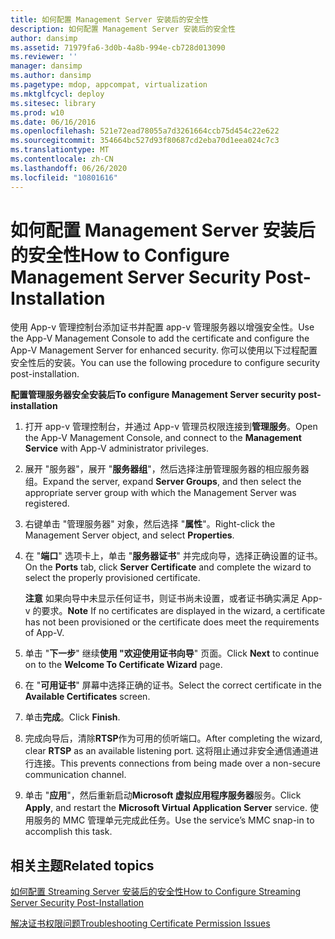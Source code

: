 ```yaml
---
title: 如何配置 Management Server 安装后的安全性
description: 如何配置 Management Server 安装后的安全性
author: dansimp
ms.assetid: 71979fa6-3d0b-4a8b-994e-cb728d013090
ms.reviewer: ''
manager: dansimp
ms.author: dansimp
ms.pagetype: mdop, appcompat, virtualization
ms.mktglfcycl: deploy
ms.sitesec: library
ms.prod: w10
ms.date: 06/16/2016
ms.openlocfilehash: 521e72ead78055a7d3261664ccb75d454c22e622
ms.sourcegitcommit: 354664bc527d93f80687cd2eba70d1eea024c7c3
ms.translationtype: MT
ms.contentlocale: zh-CN
ms.lasthandoff: 06/26/2020
ms.locfileid: "10801616"
---
```

# <span data-ttu-id="51c4e-103">如何配置 Management Server 安装后的安全性</span><span class="sxs-lookup"><span data-stu-id="51c4e-103">How to Configure Management Server Security Post-Installation</span></span>


<span data-ttu-id="51c4e-104">使用 App-v 管理控制台添加证书并配置 app-v 管理服务器以增强安全性。</span><span class="sxs-lookup"><span data-stu-id="51c4e-104">Use the App-V Management Console to add the certificate and configure the App-V Management Server for enhanced security.</span></span> <span data-ttu-id="51c4e-105">你可以使用以下过程配置安全性后的安装。</span><span class="sxs-lookup"><span data-stu-id="51c4e-105">You can use the following procedure to configure security post-installation.</span></span>

**<span data-ttu-id="51c4e-106">配置管理服务器安全安装后</span><span class="sxs-lookup"><span data-stu-id="51c4e-106">To configure Management Server security post-installation</span></span>**

1.  <span data-ttu-id="51c4e-107">打开 app-v 管理控制台，并通过 App-v 管理员权限连接到**管理服务**。</span><span class="sxs-lookup"><span data-stu-id="51c4e-107">Open the App-V Management Console, and connect to the **Management Service** with App-V administrator privileges.</span></span>

2.  <span data-ttu-id="51c4e-108">展开 "服务器"，展开 "**服务器组**"，然后选择注册管理服务器的相应服务器组。</span><span class="sxs-lookup"><span data-stu-id="51c4e-108">Expand the server, expand **Server Groups**, and then select the appropriate server group with which the Management Server was registered.</span></span>

3.  <span data-ttu-id="51c4e-109">右键单击 "管理服务器" 对象，然后选择 "**属性**"。</span><span class="sxs-lookup"><span data-stu-id="51c4e-109">Right-click the Management Server object, and select **Properties**.</span></span>

4.  <span data-ttu-id="51c4e-110">在 "**端口**" 选项卡上，单击 "**服务器证书**" 并完成向导，选择正确设置的证书。</span><span class="sxs-lookup"><span data-stu-id="51c4e-110">On the **Ports** tab, click **Server Certificate** and complete the wizard to select the properly provisioned certificate.</span></span>

    <span data-ttu-id="51c4e-111">**注意** 如果向导中未显示任何证书，则证书尚未设置，或者证书确实满足 App-v 的要求。</span><span class="sxs-lookup"><span data-stu-id="51c4e-111">**Note** If no certificates are displayed in the wizard, a certificate has not been provisioned or the certificate does meet the requirements of App-V.</span></span>

     

5.  <span data-ttu-id="51c4e-112">单击 "**下一步**" 继续**使用 "欢迎使用证书向导**" 页面。</span><span class="sxs-lookup"><span data-stu-id="51c4e-112">Click **Next** to continue on to the **Welcome To Certificate Wizard** page.</span></span>

6.  <span data-ttu-id="51c4e-113">在 "**可用证书**" 屏幕中选择正确的证书。</span><span class="sxs-lookup"><span data-stu-id="51c4e-113">Select the correct certificate in the **Available Certificates** screen.</span></span>

7.  <span data-ttu-id="51c4e-114">单击**完成**。</span><span class="sxs-lookup"><span data-stu-id="51c4e-114">Click **Finish**.</span></span>

8.  <span data-ttu-id="51c4e-115">完成向导后，清除**RTSP**作为可用的侦听端口。</span><span class="sxs-lookup"><span data-stu-id="51c4e-115">After completing the wizard, clear **RTSP** as an available listening port.</span></span> <span data-ttu-id="51c4e-116">这将阻止通过非安全通信通道进行连接。</span><span class="sxs-lookup"><span data-stu-id="51c4e-116">This prevents connections from being made over a non-secure communication channel.</span></span>

9.  <span data-ttu-id="51c4e-117">单击 "**应用**"，然后重新启动**Microsoft 虚拟应用程序服务器**服务。</span><span class="sxs-lookup"><span data-stu-id="51c4e-117">Click **Apply**, and restart the **Microsoft Virtual Application Server** service.</span></span> <span data-ttu-id="51c4e-118">使用服务的 MMC 管理单元完成此任务。</span><span class="sxs-lookup"><span data-stu-id="51c4e-118">Use the service’s MMC snap-in to accomplish this task.</span></span>

## <span data-ttu-id="51c4e-119">相关主题</span><span class="sxs-lookup"><span data-stu-id="51c4e-119">Related topics</span></span>


[<span data-ttu-id="51c4e-120">如何配置 Streaming Server 安装后的安全性</span><span class="sxs-lookup"><span data-stu-id="51c4e-120">How to Configure Streaming Server Security Post-Installation</span></span>](how-to-configure-streaming-server-security-post-installation.md)

[<span data-ttu-id="51c4e-121">解决证书权限问题</span><span class="sxs-lookup"><span data-stu-id="51c4e-121">Troubleshooting Certificate Permission Issues</span></span>](troubleshooting-certificate-permission-issues.md)

 

 





